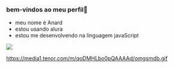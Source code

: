 ### bem-vindos ao meu perfil🌸
- meu nome é Anard                                                                                                                                                                                                                                                                
- estou usando alura
- estou me desenvolvendo na linguagem javaScript 


![](https://media1.tenor.com/m/qoDMHLbo0pQAAAAd/omgsmdb.gif)

https://media1.tenor.com/m/qoDMHLbo0pQAAAAd/omgsmdb.gif
